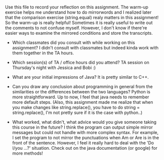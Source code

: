 Use this file to record your reflection on this assignment.
The warm-up exercise helps me understand how to do mirrorwords and I realized later that the comparison exercise (string.equal) realy matters in this assignment! So the warm-up is really helpful!
Sometimes it is really useful to write out the comments to not confuse myself.
However, I don't know if there're easier ways to examine the mirrored conditions and store the transcripts.

- Which classmates did you consult with while working on this assignment?
I didn't consult with classmates but indeed kinda work with them together in the TA hours.
- Which session(s) of TA / office hours did you attend?
TA session on Thursday's night with Jessica and Bobi :)

- What are your initial impressions of Java?
It is pretty similar to C++.

- Can you draw any conclusion about programming in general from the similarities or the differences between the two languages?
Python is more straightforward.
Up to now, I feel that java needs to remember more default steps. (Also, this assignment made me realize that when you make changes like string.replace(), you have to do string = string.replace(), I'm not pretty sure if it is the case with python..)

- What worked, what didn't, what advice would you give someone taking this course in the future?
I think the program can output simple mirror messages but could not handle with more complex syntax. For example, I set the program to not mirror the punctuations when Am or Are is in the front of the sentence. However, I feel it really hard to deal with the 'Do I/you ...?' situation.
Check out on the java documentation (or google) for more methods!
